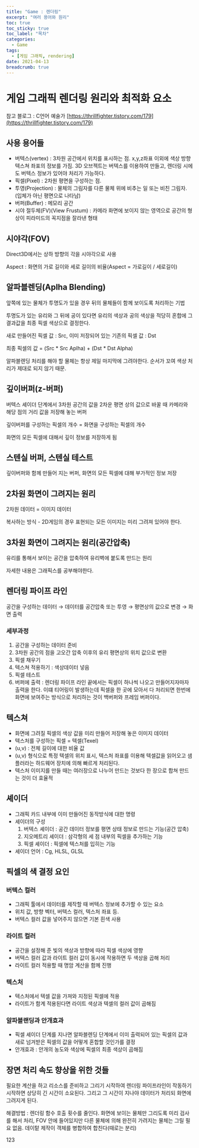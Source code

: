 ```yaml
---
title: "Game : 렌더링"
excerpt: "여러 용어와 원리"
toc: true
toc_sticky: true
toc_label: "목차"
categories:
  - Game
tags:
  - [게임 그래픽, rendering]
date: 2021-04-13
breadcrumb: true
---
```


# 게임 그래픽 렌더링 원리와 최적화 요소

참고 블로그 : C언어 예술가 [https://thrillfighter.tistory.com/179](https://thrillfighter.tistory.com/179)

## 사용 용어들

- 버텍스(vertex) : 3차원 공간에서 위치를 표시하는 점. x,y,z좌표 이외에 색상 방향 텍스쳐 좌표의 정보를 가짐. 3D 오브젝트는 버텍스를 이용하여 만들고, 렌더링 시에도 버텍스 정보가 있어야 처리가 가능하다.
- 픽셀(Pixel) : 2차원 평면을 구성하는 점.
- 투영(Projection) : 물체의 그림자를 다른 물체 위에 비추는 일 또는 비친 그림자. (입체가 아닌 평면으로 나타남)
- 버퍼(Buffer) : 메모리 공간
- 시야 절두체(FV)(View Frustum) : 카메라 화면에 보이지 않는 영역으로 공간의 형상이 피라미드의 꼭지점을 잘라낸 형태

## 시야각(FOV)

Direct3D에서는 상하 방향의 각을 시야각으로 사용

Aspect : 화면의 가로 길이와 세로 길이의 비율(Aspect = 가로길이 / 세로길이)

## 알파블렌딩(Aplha Blending)

앞쪽에 있는 물체가 투명도가 있을 경우 뒤의 물체들이 함께 보이도록 처리하는 기법

투명도가 있는 유리와 그 뒤에 공이 있다면 유리의 색상과 공의 색상을 적당히 혼합에 그 결과값을 최종 픽셀 색상으로 결정한다.

새로 만들어진 픽셀 값 : Src, 이미 저장되어 있는 기존의 픽셀 값 : Dst

최종 픽셀의 값 = (Src * Src Aplha) + (Dst * Dst Alpha)

알파블렌딩 처리를 해야 할 물체는 항상 제일 마지막에 그려야한다. 순서가 꼬여 색상 처리가 제대로 되지 않기 때문.

## 깊이버퍼(z-버퍼)

버텍스 셰이더 단계에서 3차원 공간의 값을 2차운 평면 상의 값으로 바꿀 때 카메라와 해당 점의 거리 값을 저장해 놓는 버퍼

깊이버퍼를 구성하는 픽셀의 개수 = 화면을 구성하는 픽셀의 개수

화면의 모든 픽셀에 대해서 깊이 정보를 저장하게 됨

## 스텐실 버퍼, 스텐실 테스트

깊이버퍼와 함께 만들어 지는 버퍼, 화면의 모든 픽셀에 대해 부가적인 정보 저장

## 2차원 화면이 그려지는 원리

2차원 데이터 = 이미지 데이터

복사하는 방식 - 2D게임의 경우 표현되는 모든 이미지는 미리 그려져 있어야 한다.

## 3차원 화면이 그려지는 원리(공간압축)

유리를 통해서 보이는 공간을 압축하여 유리벽에 붙도록 만드는 원리

자세한 내용은 그래픽스를 공부해야한다.

## 렌더링 파이프 라인

공간을 구성하는 데이터 → 데이터를 공간압축 또는 투영 → 평면상의 값으로 변경 → 화면 출력

### 세부과정

1. 공간을 구성하는 데이터 준비
2. 3차원 공간의 점을 고오간 압축 이후의 유리 평면상의 위치 값으로 변환
3. 픽셀 채우기
4. 텍스쳐 적용하기 : 색상데이터 넣음
5. 픽셀 테스트
6. 버퍼에 출력 : 렌더링 파이프 라인 끝에서는 픽셀이 하나씩 나오고 만들어지자마자 출력을 한다. 이떄 티어링이 발생하는데 픽셀을 한 곳에 모아서 다 처리되면 한번에 화면에 보여주는 방식으로 처리하는 것이 백버퍼와 프레임 버퍼이다.

## 텍스쳐

- 화면에 그려질 픽셀의 색상 값을 미리 만들어 저장해 놓은 이미지 데이터
- 텍스처를 구성하는 픽셀 = 텍셀(Texel)
- (u,v) : 전체 길이에 대한 비율 값
- (u,v) 형식으로 특정 텍셀의 위치 표시, 텍스처 좌표를 이용해 텍셀값을 읽어오고 샘플러라는 하드웨어 장치에 의해 빠르게 처리된다.
- 텍스처 이미지를 만들 때는 여러장으로 나누어 만드는 것보다 한 장으로 합쳐 만드는 것이 더 효율적

## 셰이더

- 그래픽 카드 내부에 이미 만들어진 동작방식에 대한 명령
- 셰이더의 구성
    1. 버텍스 셰이더 : 공간 데이터 정보를 평면 상태 정보로 만드는 기능(공간 압축)
    2. 지오메트리 셰이더 : 삼각형의 세 점 내부의 픽셀을 추가하는 기능
    3. 픽셀 셰이더 : 픽셀에 텍스처를 입히는 기능
- 셰이더 언어 : Cg, HLSL, GLSL

## 픽셀의 색 결정 요인

### 버텍스 컬러

- 그래픽 툴에서 데이터를 제작할 때 버텍스 정보에 추가할 수 있는 요소
- 위치 값, 방향 벡터, 버텍스 컬러, 텍스처 좌표 등.
- 버텍스 컬러 값을 넣어주지 않으면 기본 흰색 사용

### 라이트 컬러

- 공간을 설정해 준 빛의 색상과 방향에 따라 픽셀 색상에 영향
- 버텍스 컬러 값과 라이트 컬러 값이 동시에 작용하면 두 색상을 곱해 처리
- 라이트 컬러 적용할 때 명암 계산을 함께 진행

### 텍스처

- 텍스처에서 텍셀 값을 가져와 지정된 픽셀에 적용
- 라이트가 함계 적용된다면 라이트 색상과 텍셀의 컬러 값이 곱해짐

### 알파블랜딩과 안개효과

- 픽셀 셰이더 단계를 지나면 알파블렌딩 단계에서 이미 출력되어 있는 픽셀의 값과 새로 넘겨받은 픽셀의 값을 어떻게 혼합할 것인가를 결정
- 안개효과 : 안개의 농도와 색상에 픽셀의 최종 색상이 곱해짐

## 장면 처리 속도 향상을 위한 것들

필요한 계산을 하고 리소스를 준비하고 그리기 시작하여 렌더링 파이프라인이 작동하기 시작하면 상당히 긴 시간이 소요된다. 그리고 그 시간이 지나야 데이터가 처리되 화면에 그려지게 된다.

해결방법 : 렌더링 함수 호출 횟수를 줄인다. 화면에 보이는 물체만 그리도록 미리 검사를 해서 처리, FOV 안에 들어있지만 다른 물체에 의해 완전히 가려지는 물체는 그릴 필요 없음. 데이텉 제작이 객체를 병합하여 합친다(때로는 분리)

123